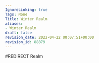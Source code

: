 ```yaml
---
IgnoreLinking: true
Tags: None
Title: Winter Realm
aliases:
- Winter_Realm
draft: false
revision_date: 2022-04-22 00:07:51+00:00
revision_id: 88879
---
```


#REDIRECT Realm